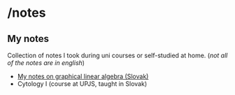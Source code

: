 # /notes
## My notes
Collection of notes I took during uni courses or self-studied at home. (*not all of the notes are in english*) 


* [My notes on graphical linear algebra (Slovak)](https://github.com/miroslavkurka/notes-on-gla)
* Cytology I (course at UPJS, taught in Slovak)



